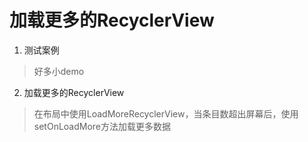 # 加载更多的RecyclerView
1. 测试案例

> 好多小demo

2. 加载更多的RecyclerView
	

> 在布局中使用LoadMoreRecyclerView，当条目数超出屏幕后，使用setOnLoadMore方法加载更多数据
